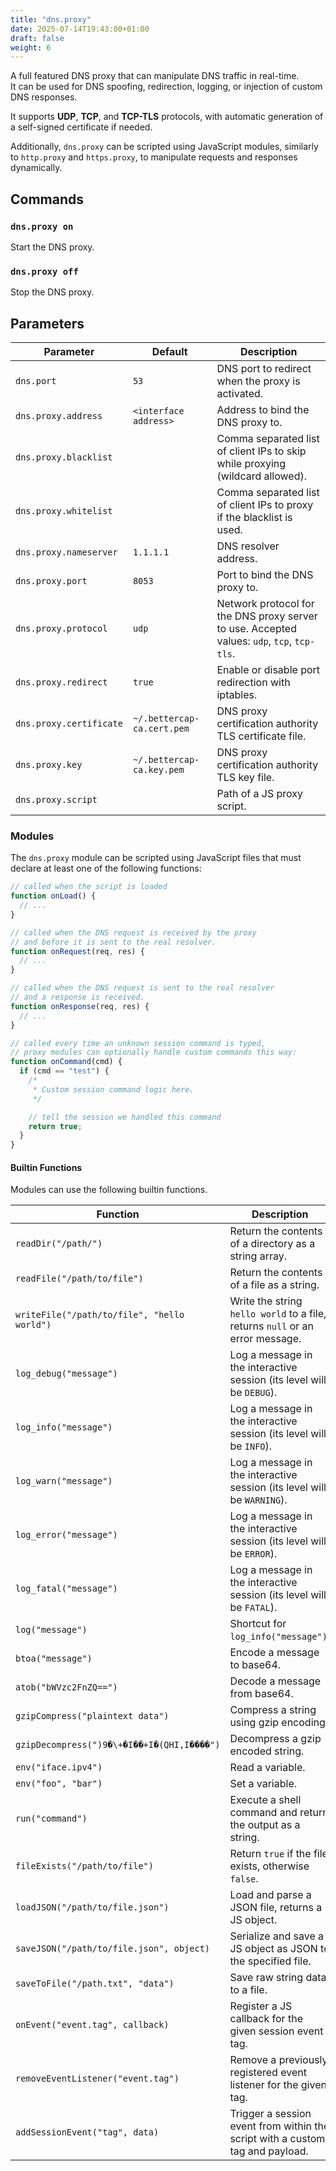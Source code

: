 ```yaml
---
title: "dns.proxy"
date: 2025-07-14T19:43:00+01:00
draft: false
weight: 6
---
```


A full featured DNS proxy that can manipulate DNS traffic in real-time.  
It can be used for DNS spoofing, redirection, logging, or injection of custom DNS responses.

It supports **UDP**, **TCP**, and **TCP-TLS** protocols, with automatic generation of a self-signed certificate if needed.

Additionally, `dns.proxy` can be scripted using JavaScript modules, similarly to `http.proxy` and `https.proxy`, to manipulate requests and responses dynamically.

## Commands

### `dns.proxy on`

Start the DNS proxy.

### `dns.proxy off`

Stop the DNS proxy.

## Parameters

| Parameter               | Default                    | Description                                                                                 |
| ----------------------- | -------------------------- | ------------------------------------------------------------------------------------------- |
| `dns.port`              | `53`                       | DNS port to redirect when the proxy is activated.                                           |
| `dns.proxy.address`     | `<interface address>`      | Address to bind the DNS proxy to.                                                           |
| `dns.proxy.blacklist`   |                            | Comma separated list of client IPs to skip while proxying (wildcard allowed).               |
| `dns.proxy.whitelist`   |                            | Comma separated list of client IPs to proxy if the blacklist is used.                       |
| `dns.proxy.nameserver`  | `1.1.1.1`                  | DNS resolver address.                                                                       |
| `dns.proxy.port`        | `8053`                     | Port to bind the DNS proxy to.                                                              |
| `dns.proxy.protocol`    | `udp`                      | Network protocol for the DNS proxy server to use. Accepted values: `udp`, `tcp`, `tcp-tls`. |
| `dns.proxy.redirect`    | `true`                     | Enable or disable port redirection with iptables.                                           |
| `dns.proxy.certificate` | `~/.bettercap-ca.cert.pem` | DNS proxy certification authority TLS certificate file.                                     |
| `dns.proxy.key`         | `~/.bettercap-ca.key.pem`  | DNS proxy certification authority TLS key file.                                             |
| `dns.proxy.script`      |                            | Path of a JS proxy script.                                                                  |

### Modules

The `dns.proxy` module can be scripted using JavaScript files that must declare at least one of the following functions:

```js
// called when the script is loaded
function onLoad() {
  // ...
}

// called when the DNS request is received by the proxy
// and before it is sent to the real resolver.
function onRequest(req, res) {
  // ...
}

// called when the DNS request is sent to the real resolver
// and a response is received.
function onResponse(req, res) {
  // ...
}

// called every time an unknown session command is typed,
// proxy modules can optionally handle custom commands this way:
function onCommand(cmd) {
  if (cmd == "test") {
    /*
     * Custom session command logic here.
     */

    // tell the session we handled this command
    return true;
  }
}
```

#### Builtin Functions

Modules can use the following builtin functions.

| Function                                    | Description                                                                   |
| ------------------------------------------- | ----------------------------------------------------------------------------- |
| `readDir("/path/")`                         | Return the contents of a directory as a string array.                         |
| `readFile("/path/to/file")`                 | Return the contents of a file as a string.                                    |
| `writeFile("/path/to/file", "hello world")` | Write the string `hello world` to a file, returns `null` or an error message. |
| `log_debug("message")`                      | Log a message in the interactive session (its level will be `DEBUG`).         |
| `log_info("message")`                       | Log a message in the interactive session (its level will be `INFO`).          |
| `log_warn("message")`                       | Log a message in the interactive session (its level will be `WARNING`).       |
| `log_error("message")`                      | Log a message in the interactive session (its level will be `ERROR`).         |
| `log_fatal("message")`                      | Log a message in the interactive session (its level will be `FATAL`).         |
| `log("message")`                            | Shortcut for `log_info("message")`.                                           |
| `btoa("message")`                           | Encode a message to base64.                                                   |
| `atob("bWVzc2FnZQ==")`                      | Decode a message from base64.                                                 |
| `gzipCompress("plaintext data")`            | Compress a string using gzip encoding.                                        |
| `gzipDecompress(")9�\+�I��+I�(QHI,I����")`  | Decompress a gzip encoded string.                                             |
| `env("iface.ipv4")`                         | Read a variable.                                                              |
| `env("foo", "bar")`                         | Set a variable.                                                               |
| `run("command")`                            | Execute a shell command and return the output as a string.                    |
| `fileExists("/path/to/file")`               | Return `true` if the file exists, otherwise `false`.                          |
| `loadJSON("/path/to/file.json")`            | Load and parse a JSON file, returns a JS object.                              |
| `saveJSON("/path/to/file.json", object)`    | Serialize and save a JS object as JSON to the specified file.                 |
| `saveToFile("/path.txt", "data")`           | Save raw string data to a file.                                               |
| `onEvent("event.tag", callback)`            | Register a JS callback for the given session event tag.                       |
| `removeEventListener("event.tag")`          | Remove a previously registered event listener for the given tag.              |
| `addSessionEvent("tag", data)`              | Trigger a session event from within the script with a custom tag and payload. |
